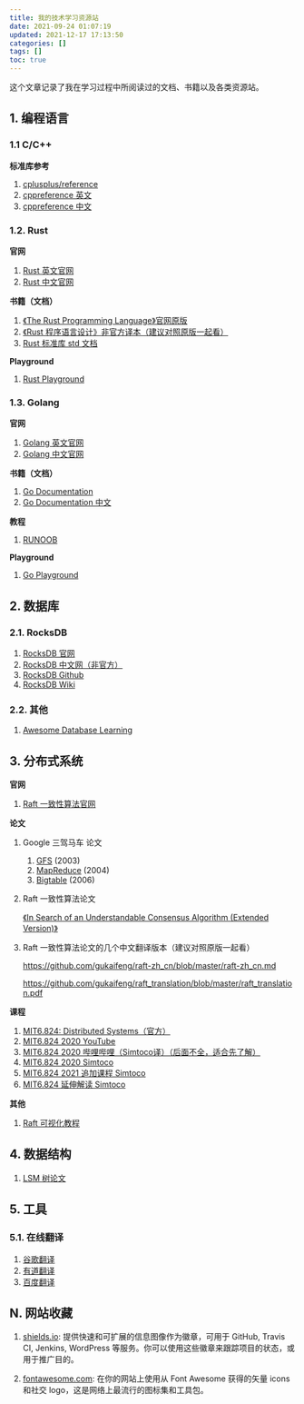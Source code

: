 ```yaml
---
title: 我的技术学习资源站
date: 2021-09-24 01:07:19
updated: 2021-12-17 17:13:50
categories: []
tags: []
toc: true
---
```




这个文章记录了我在学习过程中所阅读过的文档、书籍以及各类资源站。



<!--more-->



## 1. 编程语言



### 1.1 C/C++

**标准库参考**

1. [cplusplus/reference](http://www.cplusplus.com/reference/)
2. [cppreference 英文](https://en.cppreference.com/)
3. [cppreference 中文](https://zh.cppreference.com/)



### 1.2. Rust

**官网**

1. [Rust 英文官网](https://www.rust-lang.org/)
2. [Rust 中文官网](https://www.rust-lang.org/zh-CN/)

**书籍（文档）**

1. [《The Rust Programming Language》官网原版](https://doc.rust-lang.org/book/#the-rust-programming-language)
2. [《Rust 程序语言设计》非官方译本（建议对照原版一起看）](https://kaisery.github.io/trpl-zh-cn/)
3. [Rust 标准库 std 文档](https://doc.rust-lang.org/stable/std/)



**Playground**

1. [Rust Playground](https://play.rust-lang.org/)



### 1.3. Golang

**官网**

1. [Golang 英文官网](https://go.dev/)
2. [Golang 中文官网](https://go-zh.org/)

**书籍（文档）**

1. [Go Documentation](https://go.dev/doc/)
2. [Go Documentation 中文](https://go-zh.org/doc/)

**教程**

1. [RUNOOB](https://www.runoob.com/go/)

**Playground**

1. [Go Playground](https://go.dev/play/)





## 2. 数据库



### 2.1. RocksDB



1. [RocksDB 官网](https://rocksdb.org/)
2. [RocksDB 中文网（非官方）](https://rocksdb.org.cn/)
3. [RocksDB Github](https://github.com/facebook/rocksdb)
4. [RocksDB Wiki](https://github.com/facebook/rocksdb/wiki)





### 2.2. 其他

1. [Awesome Database Learning](https://github.com/pingcap/awesome-database-learning)







## 3. 分布式系统





**官网**

1. [Raft 一致性算法官网](https://raft.github.io/)



**论文**

1. Google 三驾马车 论文

    1. [GFS](https://storage.googleapis.com/pub-tools-public-publication-data/pdf/035fc972c796d33122033a0614bc94cff1527999.pdf) (2003)
    2. [MapReduce](https://storage.googleapis.com/pub-tools-public-publication-data/pdf/16cb30b4b92fd4989b8619a61752a2387c6dd474.pdf) (2004)
    3. [Bigtable](https://storage.googleapis.com/pub-tools-public-publication-data/pdf/68a74a85e1662fe02ff3967497f31fda7f32225c.pdf) (2006)

2. Raft 一致性算法论文

    [《In Search of an Understandable Consensus Algorithm (Extended Version)》](http://nil.csail.mit.edu/6.824/2017/papers/raft-extended.pdf)

3. Raft 一致性算法论文的几个中文翻译版本（建议对照原版一起看）

    https://github.com/gukaifeng/raft-zh_cn/blob/master/raft-zh_cn.md

    https://github.com/gukaifeng/raft_translation/blob/master/raft_translation.pdf



**课程**

1. [MIT6.824: Distributed Systems（官方）](https://pdos.csail.mit.edu/6.824/)
2. [MIT6.824 2020 YouTube](https://www.youtube.com/playlist?list=PLrw6a1wE39_tb2fErI4-WkMbsvGQk9_UB)
3. [MIT6.824 2020 哔哩哔哩（Simtoco译）（后面不全，适合先了解）](https://www.bilibili.com/video/av91748150)
3. [MIT6.824 2020 Simtoco](https://www.simtoco.com/#/albums?id=1000019)
3. [MIT6.824 2021 追加课程 Simtoco](https://www.simtoco.com/#/albums?id=1000044)
3. [MIT6.824 延伸解读 Simtoco](https://www.simtoco.com/#/albums?id=1000046)



**其他**

1. [Raft 可视化教程](http://thesecretlivesofdata.com/raft/)





## 4. 数据结构

1. [LSM 树论文](https://www.cs.umb.edu/~poneil/lsmtree.pdf)





## 5. 工具

### 5.1. 在线翻译

1. [谷歌翻译](https://translate.google.com/)
2. [有道翻译](https://fanyi.youdao.com/)
3. [百度翻译](https://fanyi.baidu.com/)




## N. 网站收藏

1. [shields.io](https://shields.io/): 提供快速和可扩展的信息图像作为徽章，可用于 GitHub, Travis CI, Jenkins, WordPress 等服务。你可以使用这些徽章来跟踪项目的状态，或用于推广目的。

2. [fontawesome.com](https://fontawesome.com/): 在你的网站上使用从 Font Awesome 获得的矢量 icons 和社交 logo，这是网络上最流行的图标集和工具包。
